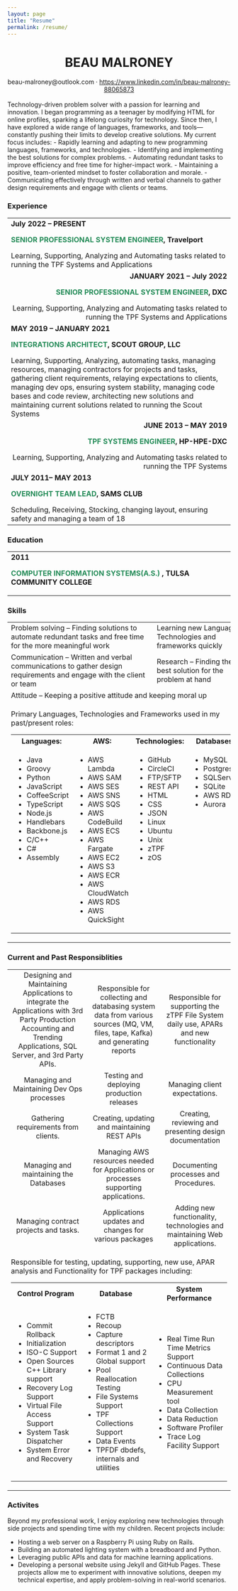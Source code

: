 ```yaml
---
layout: page
title: "Resume"
permalink: /resume/
---
```


<h1><center>BEAU <b>MALRONEY</b></center></h1>

<center>beau-malroney@outlook.com · <a href="https://www.linkedin.com/in/beau-malroney-88065873" target="_blank">https://www.linkedin.com/in/beau-malroney-88065873</a></center>
<br/>
Technology-driven problem solver with a passion for learning and innovation.
I began programming as a teenager by modifying HTML for online profiles, sparking a lifelong curiosity for technology. Since then, I have explored a wide range of languages, frameworks, and tools—constantly pushing their limits to develop creative solutions. My current focus includes:
- Rapidly learning and adapting to new programming languages, frameworks, and technologies.
- Identifying and implementing the best solutions for complex problems.
- Automating redundant tasks to improve efficiency and free time for higher-impact work.
- Maintaining a positive, team-oriented mindset to foster collaboration and morale.
- Communicating effectively through written and verbal channels to gather design requirements and engage with clients or teams.

### Experience

<table>
    <tr>
        <td>
            <div align="left">
                <b>
                    <font size="3em">
                        July 2022 – PRESENT
                        <p><font color='#268C59'>SENIOR PROFESSIONAL SYSTEM ENGINEER</font>, Travelport </p>
                    </font>
                </b>
                    Learning, Supporting, Analyzing and Automating tasks related to running the TPF Systems and Applications
            </div>
        </td>
    </tr>
    <tr>
        <td>
            <div align="right">
                <b>
                    <font size="3em">
                        JANUARY 2021 – July 2022
                        <p><font color='#268C59'>SENIOR PROFESSIONAL SYSTEM ENGINEER</font>, DXC </p>
                    </font>
                </b>
                    Learning, Supporting, Analyzing and Automating tasks related to running the TPF Systems and Applications
            </div>
        </td>
    </tr>
    <tr>
        <td>
            <div align="left">
                <b>
                    <font size="3em">
                        MAY 2019 – JANUARY 2021
                        <p><font color='#268C59'>INTEGRATIONS ARCHITECT</font>, SCOUT GROUP, LLC</p>
                    </font>
                </b>
                Learning, Supporting, Analyzing, automating tasks, managing resources, managing contractors for projects and tasks, gathering client requirements, relaying expectations to clients, managing dev ops, ensuring system stability, managing code bases and code review, architecting new solutions and maintaining current solutions related to running the Scout Systems
            </div>
        </td>
    </tr>
    <tr>
        <td>
            <div align="right">
                <b>
                    <font size="3em">
                        JUNE 2013 – MAY 2019
                        <p><font color='#268C59'>TPF SYSTEMS ENGINEER</font>, HP-HPE-DXC</p>
                    </font>
                </b>
                Learning, Supporting, Analyzing and Automating tasks related to running the TPF Systems 
            </div>
        </td>
    </tr>
    <tr>
        <td>
            <div align=left>
                <b>
                    <font size="3em">
                        JULY 2011– MAY 2013
                        <p><font color='#268C59'>OVERNIGHT TEAM LEAD</font>, SAMS CLUB</p>
                    </font>
                </b>
                Scheduling, Receiving, Stocking, changing layout, ensuring safety and managing a team of 18
            </div>
        </td>
    </tr>
</table>

### Education
<table>
    <tr>
        <td>
            <b>
                <font size="3em">
                    2011
                    <p>
                        <font color="#268C59">
                            COMPUTER INFORMATION SYSTEMS(A.S.)
                        </font>
                        , TULSA COMMUNITY COLLEGE
                    </p>
                </font>
            </b>
        </td>
    </tr>
</table>

### Skills

<table>
    <tr>
        <td>Problem solving – Finding solutions to automate redundant tasks and free time for the more meaningful work</td>
        <td>Learning new Languages, Technologies and frameworks quickly</td>
    </tr>
    <tr>
        <td>Communication – Written and verbal communications to gather design requirements and engage with the client or team</td>
        <td>Research – Finding the best solution for the problem at hand</td>
    </tr>
    <tr>
        <td colspan="2">Attitude – Keeping a positive attitude and keeping moral up </td>
    </tr>
    <tr>
        <td colspan="2">
        <p>Primary Languages, Technologies and Frameworks used in my past/present roles:</p>
        <table>
            <tr>
                <th>
                    Languages:
                </th>
                <th>
                    AWS:
                </th>
                <th>
                    Technologies:
                </th>
                <th>
                    Databases:
                </th>
            </tr>
            <tr>
                <td valign="top">
                    <ul>
                        <li>Java</li>
                        <li>Groovy</li>
                        <li>Python</li>
                        <li>JavaScript</li>
                        <li>CoffeeScript</li>
                        <li>TypeScript</li>
                        <li>Node.js</li>
                        <li>Handlebars</li>
                        <li>Backbone.js</li>
                        <li>C/C++</li>
                        <li>C#</li>
                        <li>Assembly</li>
                    </ul>
                </td>
                <td valign="top">
                    <ul>
                        <li>AWS Lambda</li>
                        <li>AWS SAM</li>
                        <li>AWS SES</li>
                        <li>AWS SNS</li>
                        <li>AWS SQS</li>
                        <li>AWS CodeBuild</li>
                        <li>AWS ECS</li>
                        <li>AWS Fargate</li>
                        <li>AWS EC2</li>
                        <li>AWS S3</li>
                        <li>AWS ECR</li>
                        <li>AWS CloudWatch</li>
                        <li>AWS RDS</li>
                        <li>AWS QuickSight</li>
                    </ul>
                </td>
                <td valign="top">
                    <ul>
                        <li>GitHub</li>
                        <li>CircleCI</li>
                        <li>FTP/SFTP</li>
                        <li>REST API</li>
                        <li>HTML</li>
                        <li>CSS</li>
                        <li>JSON</li>
                        <li>Linux</li>
                        <li>Ubuntu</li>
                        <li>Unix</li>
                        <li>zTPF</li>
                        <li>zOS</li>
                    </ul>
                </td>
                <td valign="top">
                    <ul>
                        <li>MySQL</li>
                        <li>Postgresql</li>
                        <li>SQLServer</li>
                        <li>SQLite</li>
                        <li>AWS RDS</li>
                        <li>Aurora</li>
                    </ul>
                </td>
            </tr>
        </table>
        </td>
    </tr>
</table>

### Current and Past Responsiblities

<table>
    <tr>
        <td align="center">Designing and Maintaining Applications to integrate the Applications with 3rd Party Production Accounting and Trending Applications, SQL Server, and 3rd Party APIs. </td>
        <td align="center">Responsible for collecting and databasing system data from various sources (MQ, VM, files, tape, Kafka) and generating reports</td>
        <td align="center">Responsible for supporting the zTPF File System daily use, APARs and new functionality</td>
    </tr>
    <tr>
        <td align="center">Managing and Maintaining Dev Ops processes</td>
        <td align="center">Testing and deploying production releases</td>
        <td align="center">Managing client expectations.</td>
    </tr>
    <tr>
        <td align="center">Gathering requirements from clients.</td>
        <td align="center">Creating, updating and maintaining REST APIs</td>
        <td align="center">Creating, reviewing and presenting design documentation</td>
    </tr>
    <tr>
        <td align="center">Managing and maintaining the Databases </td>
        <td align="center">Managing AWS resources needed for Applications or processes supporting applications. </td>
        <td align="center">Documenting processes and Procedures. </td>
    </tr>
    <tr>
        <td align="center">Managing contract projects and tasks.</td>
        <td align="center">Applications updates and changes for various packages</td>
        <td align="center">Adding new functionality, technologies and maintaining Web applications.</td>
    </tr>
    <tr>
        <td colspan="3">
            <p>Responsible for testing, updating, supporting, new use, APAR analysis and Functionality for TPF packages including:</p>
            <table>
                <tr>
                    <th>Control Program</th>
                    <th>Database</th>
                    <th>System Performance</th>
                </tr>
                <tr>
                    <td>
                        <ul>
                            <li>Commit Rollback</li>
                            <li>Initialization</li>
                            <li>ISO-C Support</li>
                            <li>Open Sources C++ Library support</li>
                            <li>Recovery Log Support</li>
                            <li>Virtual File Access Support</li>
                            <li>System Task Dispatcher</li>
                            <li>System Error and Recovery</li>
                        </ul>
                    </td>
                    <td>
                        <ul>
                            <li>FCTB</li>
                            <li>Recoup</li>
                            <li>Capture descriptors</li>
                            <li>Format 1 and 2 Global support</li>
                            <li>Pool Reallocation Testing</li>
                            <li>File Systems Support</li>
                            <li>TPF Collections Support</li>
                            <li>Data Events</li>
                            <li>TPFDF dbdefs, internals and utilities</li>
                        </ul>
                    </td>
                    <td>
                        <ul>
                            <li>Real Time Run Time Metrics Support</li>
                            <li>Continuous Data Collections</li>
                            <li>CPU Measurement tool</li>
                            <li>Data Collection</li>
                            <li>Data Reduction</li>
                            <li>Software Profiler</li>
                            <li>Trace Log Facility Support</li>
                        </ul>
                    </td>
                </tr>
            </table>
        </td>
    </tr>
</table>

### Activites
Beyond my professional work, I enjoy exploring new technologies through side projects and spending time with my children. Recent projects include:
- Hosting a web server on a Raspberry Pi using Ruby on Rails.
- Building an automated lighting system with a breadboard and Python.
- Leveraging public APIs and data for machine learning applications.
- Developing a personal website using Jekyll and GitHub Pages.
These projects allow me to experiment with innovative solutions, deepen my technical expertise, and apply problem-solving in real-world scenarios.